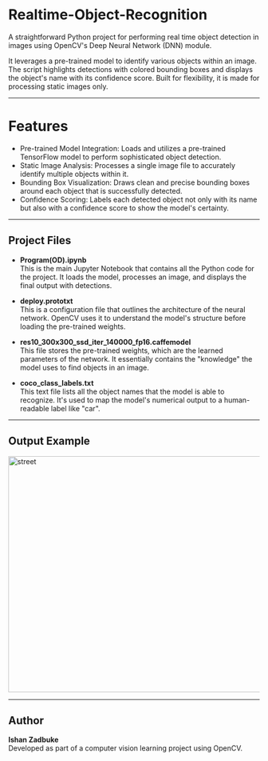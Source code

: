 # Realtime-Object-Recognition
A straightforward Python project for performing real time object detection in images using OpenCV's Deep Neural Network (DNN) module.

It leverages a pre-trained model to identify various objects within an image. The script highlights detections with colored bounding boxes and displays the object's name with its confidence score. Built for flexibility, it is made for processing static images only.

---

# Features

- Pre-trained Model Integration: Loads and utilizes a pre-trained TensorFlow model to perform sophisticated object detection.
- Static Image Analysis: Processes a single image file to accurately identify multiple objects within it.
- Bounding Box Visualization: Draws clean and precise bounding boxes around each object that is successfully detected.
- Confidence Scoring: Labels each detected object not only with its name but also with a confidence score to show the model's certainty.

---

## Project Files

* **Program(OD).ipynb**  
This is the main Jupyter Notebook that contains all the Python code for the project. It loads the model, processes an image, and displays the final output with detections.

* **deploy.prototxt**  
This is a configuration file that outlines the architecture of the neural network. OpenCV uses it to understand the model's structure before loading the pre-trained weights.

* **res10_300x300_ssd_iter_140000_fp16.caffemodel**  
This file stores the pre-trained weights, which are the learned parameters of the network. It essentially contains the "knowledge" the model uses to find objects in an image.

* **coco_class_labels.txt**  
This text file lists all the object names that the model is able to recognize. It's used to map the model's numerical output to a human-readable label like "car".

---

## Output Example

<img width="974" height="472" alt="street" src="https://github.com/user-attachments/assets/8af55536-cec0-4919-acf1-e6faf38410bc" />

---

## Author

**Ishan Zadbuke**   
Developed as part of a computer vision learning project using OpenCV.
